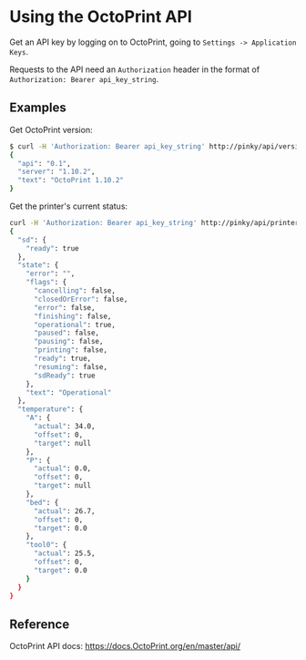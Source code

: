 # Using the OctoPrint API

Get an API key by logging on to OctoPrint, going to `Settings -> Application Keys`.

Requests to the API need an `Authorization` header in the format of `Authorization: Bearer api_key_string`.

## Examples

Get OctoPrint version:

```bash
$ curl -H 'Authorization: Bearer api_key_string' http://pinky/api/version
{
  "api": "0.1",
  "server": "1.10.2",
  "text": "OctoPrint 1.10.2"
}
```

Get the printer's current status:

```bash
curl -H 'Authorization: Bearer api_key_string' http://pinky/api/printer
{
  "sd": {
    "ready": true
  },
  "state": {
    "error": "",
    "flags": {
      "cancelling": false,
      "closedOrError": false,
      "error": false,
      "finishing": false,
      "operational": true,
      "paused": false,
      "pausing": false,
      "printing": false,
      "ready": true,
      "resuming": false,
      "sdReady": true
    },
    "text": "Operational"
  },
  "temperature": {
    "A": {
      "actual": 34.0,
      "offset": 0,
      "target": null
    },
    "P": {
      "actual": 0.0,
      "offset": 0,
      "target": null
    },
    "bed": {
      "actual": 26.7,
      "offset": 0,
      "target": 0.0
    },
    "tool0": {
      "actual": 25.5,
      "offset": 0,
      "target": 0.0
    }
  }
}
```

## Reference

OctoPrint API docs: <https://docs.OctoPrint.org/en/master/api/>
